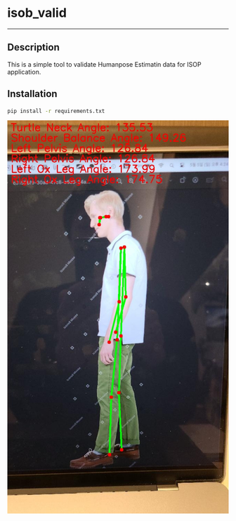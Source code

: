 # isob_valid

---

## Description

This is a simple tool to validate Humanpose Estimatin data for ISOP application.

## Installation

```bash
pip install -r requirements.txt
```

![output_image.jpg](inst%2Foutput_image.jpg)
